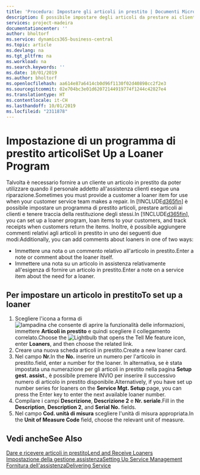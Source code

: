```yaml
---
title: 'Procedura: Impostare gli articoli in prestito | Documenti Microsoft'
description: È possibile impostare degli articoli da prestare ai clienti in sostituzione degli articoli che sono in assistenza.
services: project-madeira
documentationcenter: ''
author: bholtorf
ms.service: dynamics365-business-central
ms.topic: article
ms.devlang: na
ms.tgt_pltfrm: na
ms.workload: na
ms.search.keywords: ''
ms.date: 10/01/2019
ms.author: bholtorf
ms.openlocfilehash: aa614e87a6414cb0d96f1130f02d40898cc2f2e3
ms.sourcegitcommit: 02e704bc3e01d62072144919774f1244c42827e4
ms.translationtype: HT
ms.contentlocale: it-CH
ms.lasthandoff: 10/01/2019
ms.locfileid: "2311878"
---
```

# <a name="set-up-a-loaner-program"></a><span data-ttu-id="e6808-103">Impostazione di un programma di prestito articoli</span><span class="sxs-lookup"><span data-stu-id="e6808-103">Set Up a Loaner Program</span></span>
<span data-ttu-id="e6808-104">Talvolta è necessario fornire a un cliente un articolo in prestito da poter utilizzare quando il personale addetto all'assistenza clienti esegue una riparazione.</span><span class="sxs-lookup"><span data-stu-id="e6808-104">Sometimes you must provide a customer a loaner item for use when your customer service team makes a repair.</span></span> <span data-ttu-id="e6808-105">In [!INCLUDE[d365fin](includes/d365fin_md.md)] è possibile impostare un programma di prestito articoli, prestare articoli ai clienti e tenere traccia della restituzione degli stessi.</span><span class="sxs-lookup"><span data-stu-id="e6808-105">In [!INCLUDE[d365fin](includes/d365fin_md.md)], you can set up a loaner program, loan items to your customers, and track receipts when customers return the items.</span></span> <span data-ttu-id="e6808-106">Inoltre, è possibile aggiungere commenti relativi agli articoli in prestito in uno dei seguenti due modi:</span><span class="sxs-lookup"><span data-stu-id="e6808-106">Additionally, you can add comments about loaners in one of two ways:</span></span>  
  
* <span data-ttu-id="e6808-107">Immettere una nota o un commento relativo all'articolo in prestito.</span><span class="sxs-lookup"><span data-stu-id="e6808-107">Enter a note or comment about the loaner itself.</span></span>  
* <span data-ttu-id="e6808-108">Immettere una nota su un articolo in assistenza relativamente all'esigenza di fornire un articolo in prestito.</span><span class="sxs-lookup"><span data-stu-id="e6808-108">Enter a note on a service item about the need for a loaner.</span></span>  

## <a name="to-set-up-a-loaner"></a><span data-ttu-id="e6808-109">Per impostare un articolo in prestito</span><span class="sxs-lookup"><span data-stu-id="e6808-109">To set up a loaner</span></span>  
1. <span data-ttu-id="e6808-110">Scegliere l'icona a forma di ![lampadina che consente di aprire la funzionalità delle informazioni](media/ui-search/search_small.png "Informazioni sull'operazione che si desidera eseguire"), immettere **Articoli in prestito** e quindi scegliere il collegamento correlato.</span><span class="sxs-lookup"><span data-stu-id="e6808-110">Choose the ![Lightbulb that opens the Tell Me feature](media/ui-search/search_small.png "Tell me what you want to do") icon, enter **Loaners**, and then choose the related link.</span></span>  
2. <span data-ttu-id="e6808-111">Creare una nuova scheda articoli in prestito.</span><span class="sxs-lookup"><span data-stu-id="e6808-111">Create a new loaner card.</span></span> 
3. <span data-ttu-id="e6808-112">Nel campo **Nr.**</span><span class="sxs-lookup"><span data-stu-id="e6808-112">In the **No.**</span></span> <span data-ttu-id="e6808-113">inserire un numero per l'articolo in prestito.</span><span class="sxs-lookup"><span data-stu-id="e6808-113">field, enter a number for the loaner.</span></span> <span data-ttu-id="e6808-114">In alternativa, se è stata impostata una numerazione per gli articoli in prestito nella pagina **Setup gest. assist.**, è possibile premere INVIO per inserire il successivo numero di articolo in prestito disponibile.</span><span class="sxs-lookup"><span data-stu-id="e6808-114">Alternatively, if you have set up number series for loaners on the **Service Mgt. Setup** page, you can press the Enter key to enter the next available loaner number.</span></span>  
4. <span data-ttu-id="e6808-115">Compilare i campi **Descrizione**, **Descrizione 2** e **Nr. seriale**.</span><span class="sxs-lookup"><span data-stu-id="e6808-115">Fill in the **Description**, **Description 2**, and **Serial No.** fields.</span></span>  
5. <span data-ttu-id="e6808-116">Nel campo **Cod. unità di misura** scegliere l'unità di misura appropriata.</span><span class="sxs-lookup"><span data-stu-id="e6808-116">In the **Unit of Measure Code** field, choose the relevant unit of measure.</span></span>  
  
## <a name="see-also"></a><span data-ttu-id="e6808-117">Vedi anche</span><span class="sxs-lookup"><span data-stu-id="e6808-117">See Also</span></span>
[<span data-ttu-id="e6808-118">Dare e ricevere articoli in prestito</span><span class="sxs-lookup"><span data-stu-id="e6808-118">Lend and Receive Loaners</span></span>](service-how-to-lend-receive-loaners.md)  
[<span data-ttu-id="e6808-119">Impostazione della gestione assistenza</span><span class="sxs-lookup"><span data-stu-id="e6808-119">Setting Up Service Management</span></span>](service-setup-service.md)  
[<span data-ttu-id="e6808-120">Fornitura dell'assistenza</span><span class="sxs-lookup"><span data-stu-id="e6808-120">Delivering Service</span></span>](service-deliver-service.md)  

